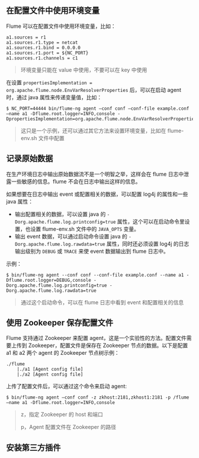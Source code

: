 ## 在配置文件中使用环境变量

Flume 可以在配置文件中使用环境变量，比如：

```properties
a1.sources = r1
a1.sources.r1.type = netcat
a1.sources.r1.bind = 0.0.0.0
a1.sources.r1.port = ${NC_PORT}
a1.sources.r1.channels = c1
```

> 环境变量只能在 value 中使用，不要可以在 key 中使用

在设置 `propertiesImplementation = org.apache.flume.node.EnvVarResolverProperties` 后，可以在启动 agent 时，通过 java 属性来传递变量值，比如：

```shell
$ NC_PORT=44444 bin/flume-ng agent –conf conf –conf-file example.conf –name a1 -Dflume.root.logger=INFO,console -DpropertiesImplementation=org.apache.flume.node.EnvVarResolverProperties
```

> 这只是一个示例，还可以通过其它方法来设置环境变量，比如在 flume-env.sh 文件中配置

## 记录原始数据

在生产环境日志中输出原始数据流不是一个明智之举，这样会在 flume 日志中泄露一些敏感的信息。flume 不会在日志中输出这样的信息。

如果想要在日志中输出 event 或配置相关的数据，可以配置 log4j 的属性和一些 java 属性：

- 输出配置相关的数据，可以设置 java 的 `-Dorg.apache.flume.log.printconfig=true` 属性，这个可以在启动命令里设置，也设置 flume-env.sh 文件中的 `JAVA_OPTS` 变量。
- 输出 event 数据，可以通过启动命令设置 java 的 `-Dorg.apache.flume.log.rawdata=true` 属性，同时还必须设置 log4j 的日志输出级别为 `DEBUG` 或 `TRACE` 来使 event 数据输出到 flume 日志中。

示例：

```shell
$ bin/flume-ng agent --conf conf --conf-file example.conf --name a1 -Dflume.root.logger=DEBUG,console -Dorg.apache.flume.log.printconfig=true -Dorg.apache.flume.log.rawdata=true
```

> 通过这个启动命令，可以在 flume 日志中看到 event 和配置相关的信息

## 使用 Zookeeper 保存配置文件

Flume 支持通过 Zookeeper 来配置 agent，这是一个实验性的方法。配置文件需要上传到 Zookeeper，配置文件是保存在 Zookeeper 节点的数据。以下是配置 a1 和 a2 两个 agent 的 Zookeeper 节点树示例：

```
./flume
	|./a1 [Agent config file]
	|./a2 [Agent config file]
```

上传了配置文件后，可以通过这个命令来启动 agent:

```shell
$ bin/flume-ng agent –conf conf -z zkhost:2181,zkhost1:2181 -p /flume –name a1 -Dflume.root.logger=INFO,console
```

> z，指定 Zookeeper 的 host 和端口
>
> p，Agent 配置文件在 Zookeeper 的路径

## 安装第三方插件

